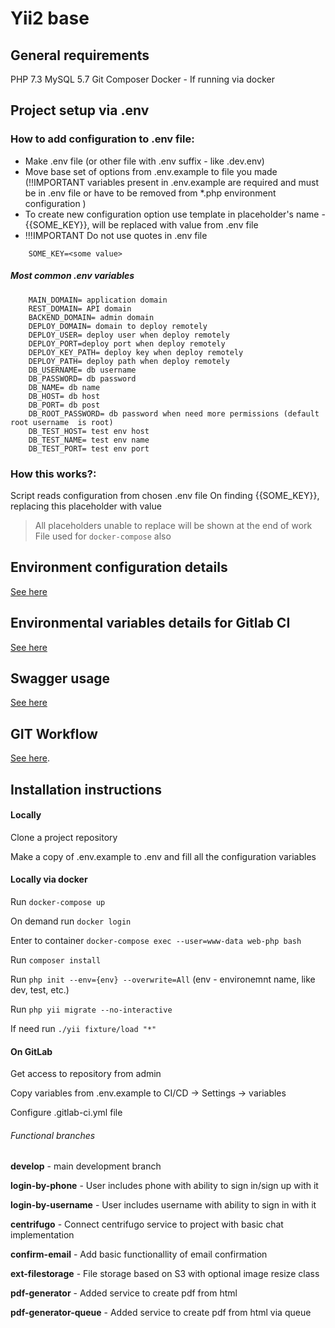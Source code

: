 Yii2 base
=====

General requirements
-------------------
PHP 7.3
MySQL 5.7
Git
Composer
Docker - If running via docker


Project setup via .env
-------------------

### How to add configuration to .env file:
* Make .env file (or other file with .env suffix - like .dev.env)
* Move base set of options from .env.example to file you made (!!IMPORTANT variables present in .env.example are required and must be in .env file or have to be removed from *.php environment configuration )
* To create new configuration option use template in placeholder's name - {{SOME_KEY}}, will be replaced with value from .env file
* !!!IMPORTANT Do not use quotes in .env file
```
    SOME_KEY=<some value>
```
##### Most common .env variables
```
    MAIN_DOMAIN= application domain
    REST_DOMAIN= API domain
    BACKEND_DOMAIN= admin domain
    DEPLOY_DOMAIN= domain to deploy remotely 
    DEPLOY_USER= deploy user when deploy remotely
    DEPLOY_PORT=deploy port when deploy remotely
    DEPLOY_KEY_PATH= deploy key when deploy remotely
    DEPLOY_PATH= deploy path when deploy remotely
    DB_USERNAME= db username
    DB_PASSWORD= db password
    DB_NAME= db name
    DB_HOST= db host
    DB_PORT= db post
    DB_ROOT_PASSWORD= db password when need more permissions (default root username  is root)
    DB_TEST_HOST= test env host
    DB_TEST_NAME= test env name
    DB_TEST_PORT= test env port

```


### How this works?:
 Script reads configuration from chosen .env file
 On finding {{SOME_KEY}}, replacing this placeholder with value
 

> All placeholders unable to replace will be shown at the end of work
> File used for `docker-compose` also

Environment configuration details
-------------------
[See here](dev/README.md)

Environmental variables details for Gitlab CI
-------------------
[See here](.gitlab-ci/README.md)

Swagger usage
-------------------
[See here](swagger-ui/README.md)

GIT Workflow
-------------------
[See here](https://wiki.gbksoft.net/git:workflow:prod).



Installation instructions
-------------------

#### Locally

Clone a project repository

Make a copy of .env.example to .env and fill all the configuration variables

#### Locally via docker

Run `docker-compose up`

On demand run `docker login`

Enter to container `docker-compose exec --user=www-data web-php bash`

Run `composer install`

Run `php init --env={env} --overwrite=All` (env - environemnt name, like dev, test, etc.)

Run `php yii migrate --no-interactive`

If need run `./yii fixture/load "*"`

#### On GitLab

Get access to repository from admin

Copy variables from .env.example to CI/CD -> Settings -> variables

Configure .gitlab-ci.yml file


###### Functional branches

**develop** - main development branch

**login-by-phone** - User includes phone with ability to sign in/sign up with it

**login-by-username** - User includes username with ability to sign in with it

**centrifugo** - Connect centrifugo service to project with basic chat implementation

**confirm-email** - Add basic functionallity of email confirmation

**ext-filestorage** - File storage based on S3 with optional image resize class

**pdf-generator** - Added service to create pdf from html

**pdf-generator-queue** - Added service to create pdf from html via queue
